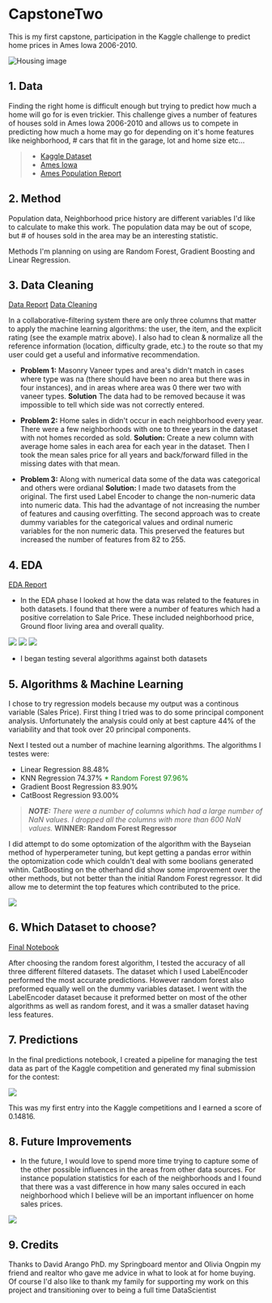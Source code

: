 # CapstoneTwo
This is my first capstone, participation in the Kaggle challenge to predict home prices in Ames Iowa 2006-2010.


![Housing image](https://storage.googleapis.com/kaggle-competitions/kaggle/5407/media/housesbanner.png)

## 1. Data

Finding the right home is difficult enough but trying to predict how much a home will go for is even trickier.  This challenge gives a number of features of houses sold in Ames Iowa 2006-2010 and allows us to compete in predicting how much a home may go for depending on it's home features like neighborhood, # cars that fit in the garage, lot and home size etc...

> * [Kaggle Dataset](https://www.kaggle.com/c/house-prices-advanced-regression-techniques/data)
> * [Ames Iowa](https://www.google.com/maps/vt/data=im9DfE6g0vL8wC3dDOHSu5eH2ShEMWlPs4BSR8_Yrn9hYIDcmhKkYgs4oXNgSKzIDmbHon4mOyaGIvfaaS5jZ_IqnkkL7dcbMiHlTIOr6nd5AGVlEqJ-IYYemN-hZp-_qfOv0XaF42chHaqhltKMLiVuSBP8XDfqug5T5I4Dnrb3Mt381udqkHi-05obPXOTFQoslPVfqLiUWhAFyXY8YtHHBgAAM5lVnoQ27T19bqmPyDJuX-Oh)
> * [Ames Population Report](https://www.census.gov/quickfacts/amescityiowa)

## 2. Method

Population data, Neighborhood price history are different variables I'd like to calculate to make this work.  The population data may be out of scope, but # of houses sold in the area may be an interesting statistic.

Methods I'm planning on using are Random Forest, Gradient Boosting and Linear Regression.
## 3. Data Cleaning 

[Data Report](https://docs.google.com/presentation/d/1XjOCc1YImvwCIbHPW67iTHKAstYETcm9/edit?usp=sharing&ouid=104857759570776830159&rtpof=true&sd=true)
[Data Cleaning](./Capstone_Two_Part1_Data_Cleaning.ipynb)

In a collaborative-filtering system there are only three columns that matter to apply the machine learning algorithms: the user, the item, and the explicit rating (see the example matrix above). I also had to clean & normalize all the reference information (location, difficulty grade, etc.) to the route so that my user could get a useful and informative recommendation.

* **Problem 1:** Masonry Vaneer types and area's didn't match in cases where type was na (there should have been no area but there was in four instances), and in areas where area was 0 there wer two with vaneer types.  **Solution** The data had to be removed because it was impossible to tell which side was not correctly entered.

* **Problem 2:** Home sales in didn't occur in each neighborhood every year.  There were a few neighborhoods with one to three years in the dataset with not homes recorded as sold. **Solution:** Create a new column with average home sales in each area for each year in the dataset.  Then I took the mean sales price for all years and back/forward filled in the missing dates with that mean. 

* **Problem 3:** Along with numerical data some of the data was categorical and others were ordianal **Solution:** I made two datasets from the original.  The first used Label Encoder to change the non-numeric data into numeric data.  This had the advantage of not increasing the number of features and causing overfitting.  The second approach was to create dummy variables for the categorical values and ordinal numeric variables for the non numeric data.  This preserved the features but increased the number of features from 82 to 255.

## 4. EDA

[EDA Report](./Capstone_Two_Part2_EDA.ipynb)

* In the EDA phase I looked at how the data was related to the features in both datasets.  I found that there were a number of features which had a positive correlation to Sale Price.  These included neighborhood price, Ground floor living area and overall quality.  

![](./heatmap.png)
![](./Neighborhood_LR.png)
![](./Price_BuildType_LR.png)


* I began testing several algorithms against both datasets


## 5. Algorithms & Machine Learning

I chose to try regression models because my output was a continous variable (Sales Price).  First thing I tried was to do some principal component analysis.  Unfortunately the analysis could only at best capture 44% of the variability and that took over 20 principal components.

Next I tested out a number of machine learning algorithms.
The algorithms I testes were:
* Linear Regression 	       88.48%
* KNN Regression	           74.37%
<font color='green'>* Random Forest	               97.96%</font>
* Gradient Boost Regression	   83.90%
* CatBoost Regression	       93.00%




>***NOTE:** There were a number of columns which had a large number of NaN values.  I dropped all the columns with more than 600 NaN values.*
**WINNER: Random Forest Regressor**

I did attempt to do some optomization of the algorithm with the Bayseian method of hyperperameter tuning, but kept getting a pandas error within the optomization code which couldn't deal with some boolians generated wihtin.  CatBoosting on the otherhand did show some improvement over the other methods, but not better than the initial Random Forest regressor.  It did allow me to determint the top features which contributed to the price.

![](./Category_Importance2.png)

## 6. Which Dataset to choose?

[Final Notebook](./Capstone_Two_Part3_Final)

After choosing the random forest algorithm, I tested the accuracy of all three different filtered datasets. The dataset which I used LabelEncoder performed the most accurate predictions. However random forest also preformed equally well on the dummy variables dataset.  I went with the LabelEncoder dataset because it preformed better on most of the other algorithms as well as random forest, and it was a smaller dataset having less features.



## 7. Predictions



In the final predictions notebook, I created a pipeline for managing the test data as part of the Kaggle competition and generated my final submission for the contest:

![](./Ranforest.png)

This was my first entry into the Kaggle competitions and I earned a score of 0.14816.

## 8. Future Improvements

* In the future, I would love to spend more time trying to capture some of the other possible influences in the areas from other data sources.  For instance population statistics for each of the neighborhoods and I found that there was a vast difference in how many sales occured in each neighborhood which I believe will be an important influencer on home sales prices.

![](./Neighborhood_Sales_Counts.png)


## 9. Credits

Thanks to David Arango PhD. my Springboard mentor and Olivia Ongpin my friend and realtor who gave me advice in what to look at for home buying.  Of course I'd also like to thank my family for supporting my work on this project and transitioning over to being a full time DataScientist